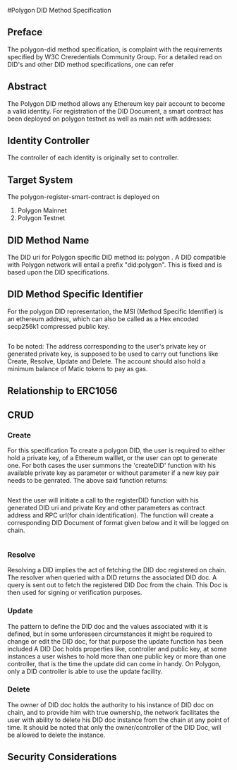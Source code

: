 #Polygon DID Method Specification

## Preface
The polygon-did method specification, is complaint with the requirements specified by W3C Creredentials Community Group. For a detailed read on DID's and other DID method specifications, one can refer 

## Abstract

The Polygon DID method allows any Ethereum key pair account to become a valid identity. For registration of the DID Document, a smart contract has been deployed on polygon testnet as well as main net with addresses:

## Identity Controller

The controller of each identity is originally set to controller.

## Target System

The polygon-register-smart-contract is deployed on

1. Polygon Mainnet
2. Polygon Testnet

## DID Method Name

The DID uri for Polygon specific DID method is: polygon .
A DID compatible with Polygon network will entail a prefix "did:polygon". This is fixed and is based upon the DID specifications. 

## DID Method Specific Identifier

For the polygon DID representation, the MSI (Method Specific Identifier) is an ethereum address, which can also be called as a Hex encoded secp256k1 compressed public key. 

```

```
To be noted:
The address corresponding to the user's private key or generated private key, is supposed to be used to carry out functions like Create, Resolve, Update and Delete. The account should also hold a minimum balance of Matic tokens to pay as gas.

## Relationship to ERC1056

## CRUD

### Create

For this specification To create a polygon DID, the user is required to either hold a private key, of a Ethereum walllet, or the user can opt to generate one. For both cases the user summons the 'createDID' function with his available private key as parameter or without parameter if a new key pair needs to be genrated. The above said function returns:

```

```

Next the user will initiate a call to the registerDID function  with his generated DID uri and private Key and other parameters as contract address and RPC url(for chain identification). The function will create a corresponding DID Document of format given below and it will be logged on chain.

```

```

### Resolve

Resolving a DID implies the act of fetching the DID doc registered on chain. The resolver when queried with a DID returns the associated DID doc. A query is sent out to fetch the registered DID Doc from the chain. This Doc is then used for signing or verification purposes.

### Update

The pattern to define the DID doc and the values associated with it is defined, but in some unforeseen circumstances it might be  required to change or edit the DID doc, for that purpose the update function has been included A DID Doc holds properties like, controller and public key, at some instances a user wishes to hold more than one public key or more than one controller, that is the time the update did can come in handy. On Polygon, only a DID controller is able to use the update facility.

### Delete

The owner of DID doc holds the authority to his instance of DID doc on chain, and to provide him with true ownership, the network facilitates the user with ability to delete his DID doc instance from the chain at any point of time. It should be noted that only the owner/controller of the DID Doc, will be allowed to delete the instance.

## Security Considerations
